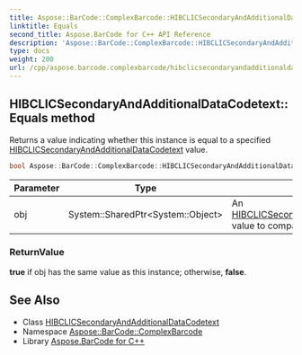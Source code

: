 ```yaml
---
title: Aspose::BarCode::ComplexBarcode::HIBCLICSecondaryAndAdditionalDataCodetext::Equals method
linktitle: Equals
second_title: Aspose.BarCode for C++ API Reference
description: 'Aspose::BarCode::ComplexBarcode::HIBCLICSecondaryAndAdditionalDataCodetext::Equals method. Returns a value indicating whether this instance is equal to a specified HIBCLICSecondaryAndAdditionalDataCodetext value in C++.'
type: docs
weight: 200
url: /cpp/aspose.barcode.complexbarcode/hibclicsecondaryandadditionaldatacodetext/equals/
---
```

## HIBCLICSecondaryAndAdditionalDataCodetext::Equals method


Returns a value indicating whether this instance is equal to a specified [HIBCLICSecondaryAndAdditionalDataCodetext](../) value.

```cpp
bool Aspose::BarCode::ComplexBarcode::HIBCLICSecondaryAndAdditionalDataCodetext::Equals(System::SharedPtr<System::Object> obj) override
```


| Parameter | Type | Description |
| --- | --- | --- |
| obj | System::SharedPtr\<System::Object\> | An [HIBCLICSecondaryAndAdditionalDataCodetext](../) value to compare to this instance. |

### ReturnValue

**true** if obj has the same value as this instance; otherwise, **false**.

## See Also

* Class [HIBCLICSecondaryAndAdditionalDataCodetext](../)
* Namespace [Aspose::BarCode::ComplexBarcode](../../)
* Library [Aspose.BarCode for C++](../../../)
